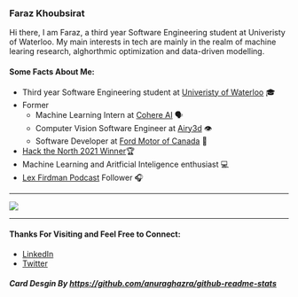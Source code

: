 ### Faraz Khoubsirat

Hi there, I am Faraz, a third year Software Engineering student at Univeristy of Waterloo. My main interests in tech are mainly in the realm of machine learing research, alghorthmic optimization and data-driven modelling.

#### Some Facts About Me:
- Third year Software Engineering student at [Univeristy of Waterloo](https://uwaterloo.ca/engineering/) 🎓
- Former
  - Machine Learning Intern at [Cohere AI](https://cohere.ai/) 🗣
  - Computer Vision Software Engineer at [Airy3d](https://www.airy3d.com/) 👁
  - Software Developer at [Ford Motor of Canada](https://www.ford.ca/) 🚗
- [Hack the North 2021 Winner](https://devpost.com/software/diva)🏆
- Machine Learning and Aritficial Inteligence enthusiast 💻
- [Lex Firdman Podcast](https://www.youtube.com/c/lexfridman) Follower 🎧

---

<a href="https://github.com/anuraghazra/github-readme-stats">
  <img align="center" src="https://github-readme-stats.vercel.app/api?username=farazkh80&include_all_commits=true&count_private=true&show_icons=true&theme=radical&title_color='#42ddf5'&text_color='#55de4e'&icon_color='#c45a73'" />
</a> 
 
 ---
 
 #### Thanks For Visiting and Feel Free to Connect:
 - [LinkedIn](https://www.linkedin.com/in/farazkh80/)
 - [Twitter](https://twitter.com/farazkh80)

##### Card Desgin By https://github.com/anuraghazra/github-readme-stats
